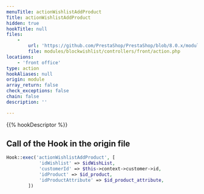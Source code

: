 ```yaml
---
menuTitle: actionWishlistAddProduct
Title: actionWishlistAddProduct
hidden: true
hookTitle: null
files:
    -
        url: 'https://github.com/PrestaShop/PrestaShop/blob/8.0.x/modules/blockwishlist/controllers/front/action.php'
        file: modules/blockwishlist/controllers/front/action.php
locations:
    - 'front office'
type: action
hookAliases: null
origin: module
array_return: false
check_exceptions: false
chain: false
description: ''

---
```


{{% hookDescriptor %}}

## Call of the Hook in the origin file

```php
Hook::exec('actionWishlistAddProduct', [
            'idWishlist' => $idWishList,
            'customerId' => $this->context->customer->id,
            'idProduct' => $id_product,
            'idProductAttribute' => $id_product_attribute,
        ])
```
